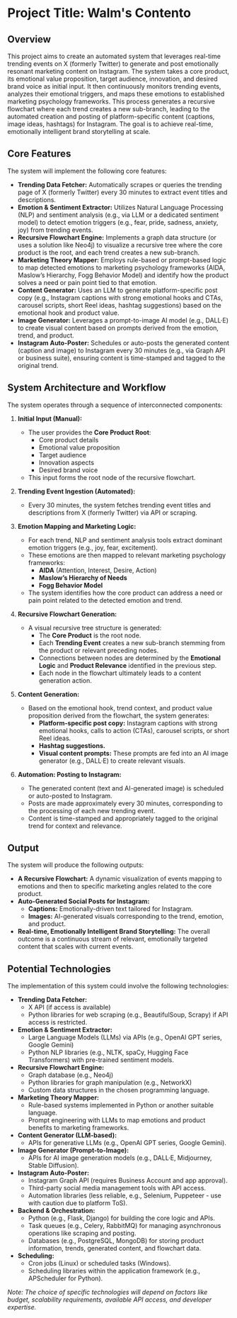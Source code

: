 # Project Title: Walm's Contento

## Overview

This project aims to create an automated system that leverages real-time trending events on X (formerly Twitter) to generate and post emotionally resonant marketing content on Instagram. The system takes a core product, its emotional value proposition, target audience, innovation, and desired brand voice as initial input. It then continuously monitors trending events, analyzes their emotional triggers, and maps these emotions to established marketing psychology frameworks. This process generates a recursive flowchart where each trend creates a new sub-branch, leading to the automated creation and posting of platform-specific content (captions, image ideas, hashtags) for Instagram. The goal is to achieve real-time, emotionally intelligent brand storytelling at scale.

## Core Features

The system will implement the following core features:

*   **Trending Data Fetcher:** Automatically scrapes or queries the trending page of X (formerly Twitter) every 30 minutes to extract event titles and descriptions.
*   **Emotion & Sentiment Extractor:** Utilizes Natural Language Processing (NLP) and sentiment analysis (e.g., via LLM or a dedicated sentiment model) to detect emotion triggers (e.g., fear, pride, sadness, anxiety, joy) from trending events.
*   **Recursive Flowchart Engine:** Implements a graph data structure (or uses a solution like Neo4j) to visualize a recursive tree where the core product is the root, and each trend creates a new sub-branch.
*   **Marketing Theory Mapper:** Employs rule-based or prompt-based logic to map detected emotions to marketing psychology frameworks (AIDA, Maslow’s Hierarchy, Fogg Behavior Model) and identify how the product solves a need or pain point tied to that emotion.
*   **Content Generator:** Uses an LLM to generate platform-specific post copy (e.g., Instagram captions with strong emotional hooks and CTAs, carousel scripts, short Reel ideas, hashtag suggestions) based on the emotional hook and product value.
*   **Image Generator:** Leverages a prompt-to-image AI model (e.g., DALL·E) to create visual content based on prompts derived from the emotion, trend, and product.
*   **Instagram Auto-Poster:** Schedules or auto-posts the generated content (caption and image) to Instagram every 30 minutes (e.g., via Graph API or business suite), ensuring content is time-stamped and tagged to the original trend.

## System Architecture and Workflow

The system operates through a sequence of interconnected components:

1.  **Initial Input (Manual):**
    *   The user provides the **Core Product Root**:
        *   Core product details
        *   Emotional value proposition
        *   Target audience
        *   Innovation aspects
        *   Desired brand voice
    *   This input forms the root node of the recursive flowchart.

2.  **Trending Event Ingestion (Automated):**
    *   Every 30 minutes, the system fetches trending event titles and descriptions from X (formerly Twitter) via API or scraping.

3.  **Emotion Mapping and Marketing Logic:**
    *   For each trend, NLP and sentiment analysis tools extract dominant emotion triggers (e.g., joy, fear, excitement).
    *   These emotions are then mapped to relevant marketing psychology frameworks:
        *   **AIDA** (Attention, Interest, Desire, Action)
        *   **Maslow’s Hierarchy of Needs**
        *   **Fogg Behavior Model**
    *   The system identifies how the core product can address a need or pain point related to the detected emotion and trend.

4.  **Recursive Flowchart Generation:**
    *   A visual recursive tree structure is generated:
        *   The **Core Product** is the root node.
        *   Each **Trending Event** creates a new sub-branch stemming from the product or relevant preceding nodes.
        *   Connections between nodes are determined by the **Emotional Logic** and **Product Relevance** identified in the previous step.
        *   Each node in the flowchart ultimately leads to a content generation action.

5.  **Content Generation:**
    *   Based on the emotional hook, trend context, and product value proposition derived from the flowchart, the system generates:
        *   **Platform-specific post copy:** Instagram captions with strong emotional hooks, calls to action (CTAs), carousel scripts, or short Reel ideas.
        *   **Hashtag suggestions.**
        *   **Visual content prompts:** These prompts are fed into an AI image generator (e.g., DALL·E) to create relevant visuals.

6.  **Automation: Posting to Instagram:**
    *   The generated content (text and AI-generated image) is scheduled or auto-posted to Instagram.
    *   Posts are made approximately every 30 minutes, corresponding to the processing of each new trending event.
    *   Content is time-stamped and appropriately tagged to the original trend for context and relevance.

## Output

The system will produce the following outputs:

*   **A Recursive Flowchart:** A dynamic visualization of events mapping to emotions and then to specific marketing angles related to the core product.
*   **Auto-Generated Social Posts for Instagram:**
    *   **Captions:** Emotionally-driven text tailored for Instagram.
    *   **Images:** AI-generated visuals corresponding to the trend, emotion, and product.
*   **Real-time, Emotionally Intelligent Brand Storytelling:** The overall outcome is a continuous stream of relevant, emotionally targeted content that scales with current events.

## Potential Technologies

The implementation of this system could involve the following technologies:

*   **Trending Data Fetcher:**
    *   X API (if access is available)
    *   Python libraries for web scraping (e.g., BeautifulSoup, Scrapy) if API access is restricted.
*   **Emotion & Sentiment Extractor:**
    *   Large Language Models (LLMs) via APIs (e.g., OpenAI GPT series, Google Gemini)
    *   Python NLP libraries (e.g., NLTK, spaCy, Hugging Face Transformers) with pre-trained sentiment models.
*   **Recursive Flowchart Engine:**
    *   Graph database (e.g., Neo4j)
    *   Python libraries for graph manipulation (e.g., NetworkX)
    *   Custom data structures in the chosen programming language.
*   **Marketing Theory Mapper:**
    *   Rule-based systems implemented in Python or another suitable language.
    *   Prompt engineering with LLMs to map emotions and product benefits to marketing frameworks.
*   **Content Generator (LLM-based):**
    *   APIs for generative LLMs (e.g., OpenAI GPT series, Google Gemini).
*   **Image Generator (Prompt-to-Image):**
    *   APIs for AI image generation models (e.g., DALL·E, Midjourney, Stable Diffusion).
*   **Instagram Auto-Poster:**
    *   Instagram Graph API (requires Business Account and app approval).
    *   Third-party social media management tools with API access.
    *   Automation libraries (less reliable, e.g., Selenium, Puppeteer - use with caution due to platform ToS).
*   **Backend & Orchestration:**
    *   Python (e.g., Flask, Django) for building the core logic and APIs.
    *   Task queues (e.g., Celery, RabbitMQ) for managing asynchronous operations like scraping and posting.
    *   Databases (e.g., PostgreSQL, MongoDB) for storing product information, trends, generated content, and flowchart data.
*   **Scheduling:**
    *   Cron jobs (Linux) or scheduled tasks (Windows).
    *   Scheduling libraries within the application framework (e.g., APScheduler for Python).

*Note: The choice of specific technologies will depend on factors like budget, scalability requirements, available API access, and developer expertise.*
